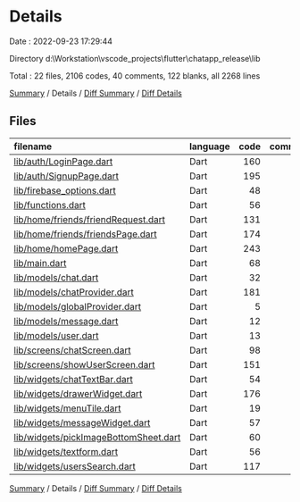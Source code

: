 # Details

Date : 2022-09-23 17:29:44

Directory d:\\Workstation\\vscode_projects\\flutter\\chatapp_release\\lib

Total : 22 files,  2106 codes, 40 comments, 122 blanks, all 2268 lines

[Summary](results.md) / Details / [Diff Summary](diff.md) / [Diff Details](diff-details.md)

## Files
| filename | language | code | comment | blank | total |
| :--- | :--- | ---: | ---: | ---: | ---: |
| [lib/auth/LoginPage.dart](/lib/auth/LoginPage.dart) | Dart | 160 | 1 | 7 | 168 |
| [lib/auth/SignupPage.dart](/lib/auth/SignupPage.dart) | Dart | 195 | 1 | 7 | 203 |
| [lib/firebase_options.dart](/lib/firebase_options.dart) | Dart | 48 | 12 | 3 | 63 |
| [lib/functions.dart](/lib/functions.dart) | Dart | 56 | 0 | 4 | 60 |
| [lib/home/friends/friendRequest.dart](/lib/home/friends/friendRequest.dart) | Dart | 131 | 0 | 10 | 141 |
| [lib/home/friends/friendsPage.dart](/lib/home/friends/friendsPage.dart) | Dart | 174 | 2 | 4 | 180 |
| [lib/home/homePage.dart](/lib/home/homePage.dart) | Dart | 243 | 2 | 10 | 255 |
| [lib/main.dart](/lib/main.dart) | Dart | 68 | 1 | 6 | 75 |
| [lib/models/chat.dart](/lib/models/chat.dart) | Dart | 32 | 0 | 3 | 35 |
| [lib/models/chatProvider.dart](/lib/models/chatProvider.dart) | Dart | 181 | 0 | 18 | 199 |
| [lib/models/globalProvider.dart](/lib/models/globalProvider.dart) | Dart | 5 | 1 | 2 | 8 |
| [lib/models/message.dart](/lib/models/message.dart) | Dart | 12 | 0 | 2 | 14 |
| [lib/models/user.dart](/lib/models/user.dart) | Dart | 13 | 9 | 2 | 24 |
| [lib/screens/chatScreen.dart](/lib/screens/chatScreen.dart) | Dart | 98 | 1 | 7 | 106 |
| [lib/screens/showUserScreen.dart](/lib/screens/showUserScreen.dart) | Dart | 151 | 0 | 6 | 157 |
| [lib/widgets/chatTextBar.dart](/lib/widgets/chatTextBar.dart) | Dart | 54 | 1 | 3 | 58 |
| [lib/widgets/drawerWidget.dart](/lib/widgets/drawerWidget.dart) | Dart | 176 | 7 | 8 | 191 |
| [lib/widgets/menuTile.dart](/lib/widgets/menuTile.dart) | Dart | 19 | 0 | 3 | 22 |
| [lib/widgets/messageWidget.dart](/lib/widgets/messageWidget.dart) | Dart | 57 | 0 | 3 | 60 |
| [lib/widgets/pickImageBottomSheet.dart](/lib/widgets/pickImageBottomSheet.dart) | Dart | 60 | 1 | 4 | 65 |
| [lib/widgets/textform.dart](/lib/widgets/textform.dart) | Dart | 56 | 1 | 3 | 60 |
| [lib/widgets/usersSearch.dart](/lib/widgets/usersSearch.dart) | Dart | 117 | 0 | 7 | 124 |

[Summary](results.md) / Details / [Diff Summary](diff.md) / [Diff Details](diff-details.md)